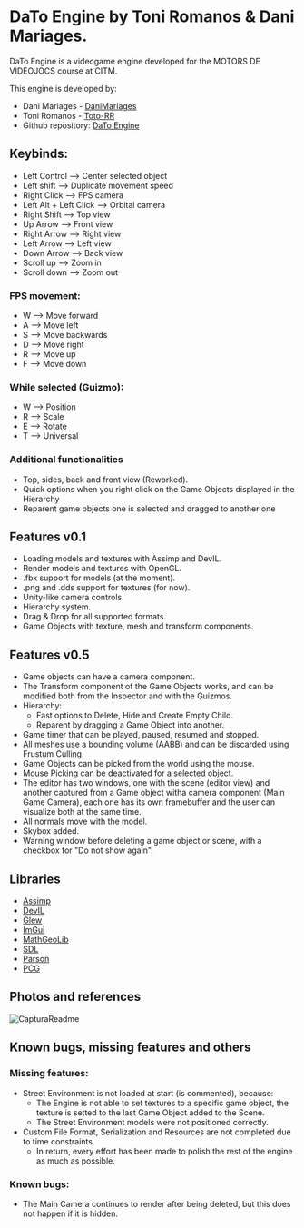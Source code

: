# DaTo Engine by Toni Romanos & Dani Mariages.
DaTo Engine is a videogame engine developed for the MOTORS DE VIDEOJOCS course at CITM.

This engine is developed by:
- Dani Mariages - [DaniMariages](<https://github.com/DaniMariages>)
- Toni Romanos - [Toto-RR](<https://github.com/Toto-RR>)
- Github repository: [DaTo Engine](<https://github.com/DaniMariages/DaTo-Engine>)

## Keybinds:
- Left Control --> Center selected object
- Left shift --> Duplicate movement speed
- Right Click --> FPS camera
- Left Alt + Left Click --> Orbital camera
- Right Shift --> Top view
- Up Arrow --> Front view
- Right Arrow --> Right view
- Left Arrow --> Left view
- Down Arrow --> Back view
- Scroll up --> Zoom in
- Scroll down --> Zoom out
  
### FPS movement:
- W --> Move forward
- A --> Move left
- S --> Move backwards
- D --> Move right
- R --> Move up
- F --> Move down
  
### While selected (Guizmo):
- W --> Position
- R --> Scale
- E --> Rotate
- T --> Universal
  
### Additional functionalities
- Top, sides, back and front view (Reworked).
- Quick options when you right click on the Game Objects displayed in the Hierarchy
- Reparent game objects one is selected and dragged to another one

## Features v0.1
- Loading models and textures with Assimp and DevIL.
- Render models and textures with OpenGL.
- .fbx support for models (at the moment).
- .png and .dds support for textures (for now).
- Unity-like camera controls.
- Hierarchy system.
- Drag & Drop for all supported formats.
- Game Objects with texture, mesh and transform components.

## Features v0.5
- Game objects can have a camera component.
- The Transform component of the Game Objects works, and can be modified both from the Inspector and with the Guizmos. 
- Hierarchy:
  - Fast options to Delete, Hide and Create Empty Child.
  - Reparent by dragging a Game Object into another.
- Game timer that can be played, paused, resumed and stopped.
- All meshes use a bounding volume (AABB) and can be discarded using Frustum Culling.
- Game Objects can be picked from the world using the mouse.
- Mouse Picking can be deactivated for a selected object.
- The editor has two windows, one with the scene (editor view) and another captured from a Game object witha camera component (Main Game Camera), each one has its own framebuffer and the user can visualize both at the same time.
- All normals move with the model.
- Skybox added.
- Warning window before deleting a game object or scene, with a checkbox for "Do not show again".

## Libraries
- [Assimp](<https://github.com/assimp/assimp.git>)
- [DevIL](<https://openil.sourceforge.net>)
- [Glew](<https://glew.sourceforge.net>)
- [ImGui](<https://github.com/ocornut/imgui.git>)
- [MathGeoLib](<https://github.com/juj/MathGeoLib.git>)
- [SDL](<https://www.libsdl.org>)
- [Parson](<https://github.com/kgabis/parson>)
- [PCG](<https://www.pcg-random.org>)

## Photos and references

![CapturaReadme](https://github.com/DaniMariages/DaTo-Engine/assets/99719601/fbd3d4fb-65b5-4bae-8e8a-eecb906d76ed)

## Known bugs, missing features and others
### Missing features:
- Street Environment is not loaded at start (is commented), because:
  - The Engine is not able to set textures to a specific game object, the texture is setted to the last Game Object added to the Scene.
  - The Street Environment models were not positioned correctly.
- Custom File Format, Serialization and Resources are not completed due to time constraints.
  - In return, every effort has been made to polish the rest of the engine as much as possible.

### Known bugs: 
- The Main Camera continues to render after being deleted, but this does not happen if it is hidden.
